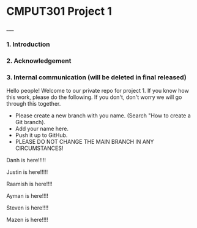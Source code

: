 <h1>CMPUT301 Project 1</h1>
___

<h3>1. Introduction</h3>


<h3>2. Acknowledgement</h3>


<h3>3. Internal communication (will be deleted in final released)</h3>
<p>
	Hello people! Welcome to our private repo for project 1. If you know how this work, please do the following. If you don't, don't worry we will go through this together.
</p>
<ul>
	<li>Please create a new branch with you name. (Search "How to create a Git branch). </li>
	<li>Add your name here.</li>
	<li>Push it up to GitHub.</li>
	<li>PLEASE DO NOT CHANGE THE MAIN BRANCH IN ANY CIRCUMSTANCES!</li>
</ul>

<p>  
Danh is here!!!!! 

Justin is here!!!!!

Raamish is here!!!!

Ayman is here!!!!

Steven is here!!!!

Mazen is here!!!!
</p>

